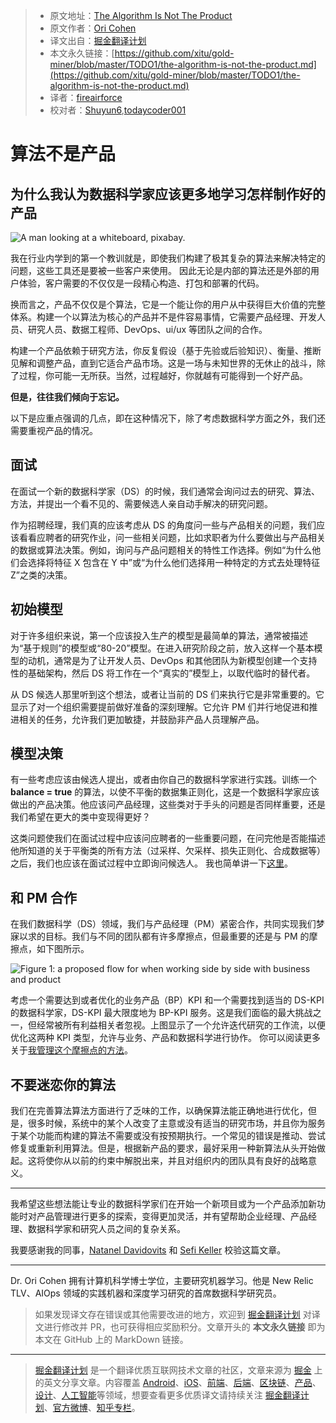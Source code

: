> * 原文地址：[The Algorithm Is Not The Product](https://towardsdatascience.com/the-algorithm-is-not-the-product-2e0b3740bdfa)
> * 原文作者：[Ori Cohen](https://medium.com/@cohenori)
> * 译文出自：[掘金翻译计划](https://github.com/xitu/gold-miner)
> * 本文永久链接：[https://github.com/xitu/gold-miner/blob/master/TODO1/the-algorithm-is-not-the-product.md](https://github.com/xitu/gold-miner/blob/master/TODO1/the-algorithm-is-not-the-product.md)
> * 译者：[fireairforce](https://github.com/fireairforce)
> * 校对者：[Shuyun6](https://github.com/Shuyun6),[todaycoder001](https://github.com/todaycoder001)

# 算法不是产品

## 为什么我认为数据科学家应该更多地学习怎样制作好的产品

![A man looking at a whiteboard, [pixabay](https://pixabay.com/photos/startup-whiteboard-room-indoors-3267505/).](https://cdn-images-1.medium.com/max/2000/0*9aCTQ8j7DiGTAZjj.jpg)

我在行业内学到的第一个教训就是，即使我们构建了极其复杂的算法来解决特定的问题，这些工具还是要被一些客户来使用。 因此无论是内部的算法还是外部的用户体验，客户需要的不仅仅是一段精心构造、打包和部署的代码。

换而言之，产品不仅仅是个算法，它是一个能让你的用户从中获得巨大价值的完整体系。构建一个以算法为核心的产品并不是件容易事情，它需要产品经理、开发人员、研究人员、数据工程师、DevOps、ui/ux 等团队之间的合作。

构建一个产品依赖于研究方法，你反复假设（基于先验或后验知识）、衡量、推断见解和调整产品，直到它适合产品市场。这是一场与未知世界的无休止的战斗，除了过程，你可能一无所获。当然，过程越好，你就越有可能得到一个好产品。

**但是，往往我们倾向于忘记。**

以下是应重点强调的几点，即在这种情况下，除了考虑数据科学方面之外，我们还需要重视产品的情况。

## 面试

在面试一个新的数据科学家（DS）的时候，我们通常会询问过去的研究、算法、方法，并提出一个看不见的、需要候选人亲自动手解决的研究问题。

作为招聘经理，我们真的应该考虑从 DS 的角度问一些与产品相关的问题，我们应该看看应聘者的研究作业，问一些相关问题，比如求职者为什么要做出与产品相关的数据或算法决策。例如，询问与产品问题相关的特性工作选择。例如“为什么他们会选择将特征 X 包含在 Y 中”或“为什么他们选择用一种特定的方式去处理特征 Z”之类的决策。

## 初始模型

对于许多组织来说，第一个应该投入生产的模型是最简单的算法，通常被描述为“基于规则”的模型或“80-20”模型。在进入研究阶段之前，放入这样一个基本模型的动机，通常是为了让开发人员、DevOps 和其他团队为新模型创建一个支持性的基础架构，然后 DS 将工作在一个“真实的”模型上，以取代临时的替代者。

从 DS 候选人那里听到这个想法，或者让当前的 DS 们来执行它是非常重要的。它显示了对一个组织需要提前做好准备的深刻理解。它允许 PM 们并行地促进和推进相关的任务，允许我们更加敏捷，并鼓励非产品人员理解产品。

## 模型决策

有一些考虑应该由候选人提出，或者由你自己的数据科学家进行实践。训练一个 **balance = true** 的算法，以使不平衡的数据集正则化，这是一个数据科学家应该做出的产品决策。他应该问产品经理，这些类对于手头的问题是否同样重要，还是我们希望在更大的类中变现得更好？ 

这类问题使我们在面试过程中应该问应聘者的一些重要问题，在问完他是否能描述他所知道的关于平衡类的所有方法（过采样、欠采样、损失正则化、合成数据等）之后，我们也应该在面试过程中立即询问候选人。
我也简单讲一下[这里](https://towardsdatascience.com/data-science-recruitment-why-you-may-be-doing-it-wrong-b8e9c7b6dae5)。

## 和 PM 合作

在我们数据科学（DS）领域，我们与产品经理（PM）紧密合作，共同实现我们梦寐以求的目标。我们与不同的团队都有许多摩擦点，但最重要的还是与 PM 的摩擦点，如下图所示。

![Figure 1: a proposed flow for when working side by side with business and product](https://cdn-images-1.medium.com/max/3010/0*dboBm1rJIqrZ7Sla.png)

考虑一个需要达到或者优化的业务产品（BP）KPI 和一个需要找到适当的 DS-KPI 的数据科学家，DS-KPI 最大限度地为 BP-KPI 服务。这是我们面临的最大挑战之一，但经常被所有利益相关者忽视。上图显示了一个允许迭代研究的工作流，以便优化这两种 KPI 类型，允许与业务、产品和数据科学进行协作。
你可以阅读更多关于[我管理这个摩擦点的方法](https://towardsdatascience.com/why-business-product-should-always-define-kpis-goals-for-data-science-450404392990)。

## 不要迷恋你的算法

我们在完善算法算法方面进行了乏味的工作，以确保算法能正确地进行优化，但是，很多时候，系统中的某个人改变了主意或没有适当的研究市场，并且你为服务于某个功能而构建的算法不需要或没有按预期执行。一个常见的错误是推动、尝试修复或重新利用算法。但是，根据新产品的要求，最好采用一种新算法从头开始做起。这将使你从以前的约束中解脱出来，并且对组织内的团队具有良好的战略意义。

---

我希望这些想法能让专业的数据科学家们在开始一个新项目或为一个产品添加新功能时对产品管理进行更多的探索，变得更加灵活，并有望帮助企业经理、产品经理、数据科学家和研究人员之间的复杂关系。

我要感谢我的同事，[Natanel Davidovits](https://towardsdatascience.com/@ndor123) 和 [Sefi Keller](https://medium.com/@sefikeller) 校验这篇文章。

---

Dr. Ori Cohen 拥有计算机科学博士学位，主要研究机器学习。他是 New Relic TLV、AIOps 领域的实践机器和深度学习研究的首席数据科学研究员。

> 如果发现译文存在错误或其他需要改进的地方，欢迎到 [掘金翻译计划](https://github.com/xitu/gold-miner) 对译文进行修改并 PR，也可获得相应奖励积分。文章开头的 **本文永久链接** 即为本文在 GitHub 上的 MarkDown 链接。

---

> [掘金翻译计划](https://github.com/xitu/gold-miner) 是一个翻译优质互联网技术文章的社区，文章来源为 [掘金](https://juejin.im) 上的英文分享文章。内容覆盖 [Android](https://github.com/xitu/gold-miner#android)、[iOS](https://github.com/xitu/gold-miner#ios)、[前端](https://github.com/xitu/gold-miner#前端)、[后端](https://github.com/xitu/gold-miner#后端)、[区块链](https://github.com/xitu/gold-miner#区块链)、[产品](https://github.com/xitu/gold-miner#产品)、[设计](https://github.com/xitu/gold-miner#设计)、[人工智能](https://github.com/xitu/gold-miner#人工智能)等领域，想要查看更多优质译文请持续关注 [掘金翻译计划](https://github.com/xitu/gold-miner)、[官方微博](http://weibo.com/juejinfanyi)、[知乎专栏](https://zhuanlan.zhihu.com/juejinfanyi)。
